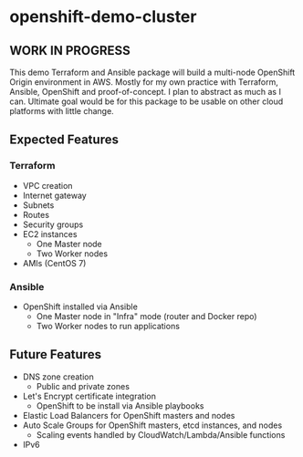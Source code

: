# openshift-demo-cluster

## **WORK IN PROGRESS**

This demo Terraform and Ansible package will build a multi-node OpenShift
Origin environment in AWS. Mostly for my own practice with Terraform, Ansible,
OpenShift and proof-of-concept. I plan to abstract as much as I can. Ultimate
goal would be for this package to be usable on other cloud platforms with
little change.


## Expected Features

### Terraform
- VPC creation
- Internet gateway
- Subnets
- Routes
- Security groups
- EC2 instances
  - One Master node
  - Two Worker nodes
- AMIs (CentOS 7)

### Ansible
- OpenShift installed via Ansible
  - One Master node in "Infra" mode (router and Docker repo)
  - Two Worker nodes to run applications


## Future Features
- DNS zone creation
  - Public and private zones
- Let's Encrypt certificate integration
  - OpenShift to be install via Ansible playbooks
- Elastic Load Balancers for OpenShift masters and nodes
- Auto Scale Groups for OpenShift masters, etcd instances, and nodes
  - Scaling events handled by CloudWatch/Lambda/Ansible functions
- IPv6
